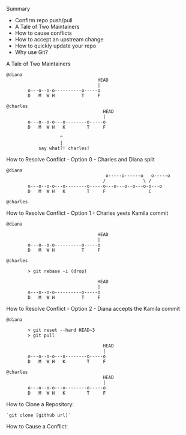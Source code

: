 Summary

- Confirm repo push/pull
- A Tale of Two Maintainers
- How to cause conflicts
- How to accept an upstream change
- How to quickly update your repo
- Why use Git?


A Tale of Two Maintainers

```console
@diana
                                  HEAD
                                  |
        o---o--o-o----------o-----o
        D   M  W H          T     F

@charles
                                    HEAD
                                    |
        o---o--o-o---o--------o-----o
        D   M  W H   K        T     F

                    ^
                    |
            say what?! charles!
```

How to Resolve Conflict - Option 0 - Charles and Diana split 

```console
@diana
                                     o-----o------o   o-----o
                                    /              \ /
        o---o--o-o---o--------o-----o---o---o--o---o-o---o
        D   M  W H   K        T     F                C

@charles
```

How to Resolve Conflict - Option 1 - Charles yeets Kamila commit

```console        
@diana

                                  HEAD
                                  |
        o---o--o-o----------o-----o
        D   M  W H          T     F

@charles

        > git rebase -i (drop)

                                  HEAD
                                  |
        o---o--o-o----------o-----o
        D   M  W H          T     F
```

How to Resolve Conflict - Option 2 - Diana accepts the Kamila commit

```console        
@diana

        > git reset --hard HEAD~3
        > git pull

                                    HEAD
                                    |
        o---o--o-o---o--------o-----o
        D   M  W H   K        T     F

@charles
                                    HEAD
                                    |
        o---o--o-o---o--------o-----o
        D   M  W H   K        T     F
```

How to Clone a Repository:

    `git clone [github url]`

How to Cause a Conflict:
